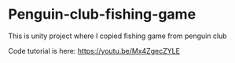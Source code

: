 # Penguin-club-fishing-game
This is unity project where I copied fishing game from penguin club

Code tutorial is here:
https://youtu.be/Mx4ZgecZYLE


